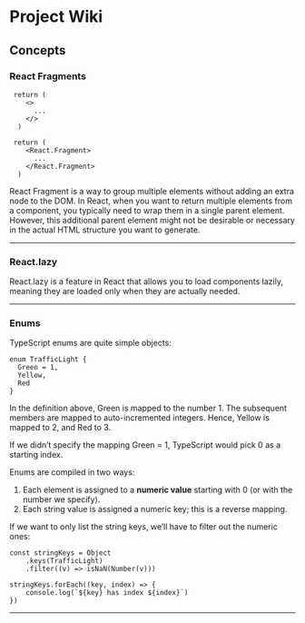 # Project Wiki

## Concepts

### **React Fragments**
```
 return (
    <>
      ...
    </>
  )
```

```
 return (
    <React.Fragment>
      ...
    </React.Fragment>
  )
```
React Fragment is a way to group multiple elements without adding an extra node to the DOM. In React, when you want to return multiple elements from a component, you typically need to wrap them in a single parent element. However, this additional parent element might not be desirable or necessary in the actual HTML structure you want to generate.
___

### React.lazy
React.lazy is a feature in React that allows you to load components lazily, meaning they are loaded only when they are actually needed. 

___
### Enums

TypeScript enums are quite simple objects:

```
enum TrafficLight {
  Green = 1,
  Yellow,
  Red
}
```
In the definition above, Green is mapped to the number 1. The subsequent members are mapped to auto-incremented integers. Hence, Yellow is mapped to 2, and Red to 3.

If we didn’t specify the mapping Green = 1, TypeScript would pick 0 as a starting index.

Enums are compiled in two ways:
1. Each element is assigned to a **numeric value** starting with 0 (or with the number we specify).
2. Each string value is assigned a numeric key; this is a reverse mapping.

If we want to only list the string keys, we’ll have to filter out the numeric ones:

```
const stringKeys = Object
    .keys(TrafficLight)
    .filter((v) => isNaN(Number(v)))

stringKeys.forEach((key, index) => {
    console.log(`${key} has index ${index}`)
})
```
___